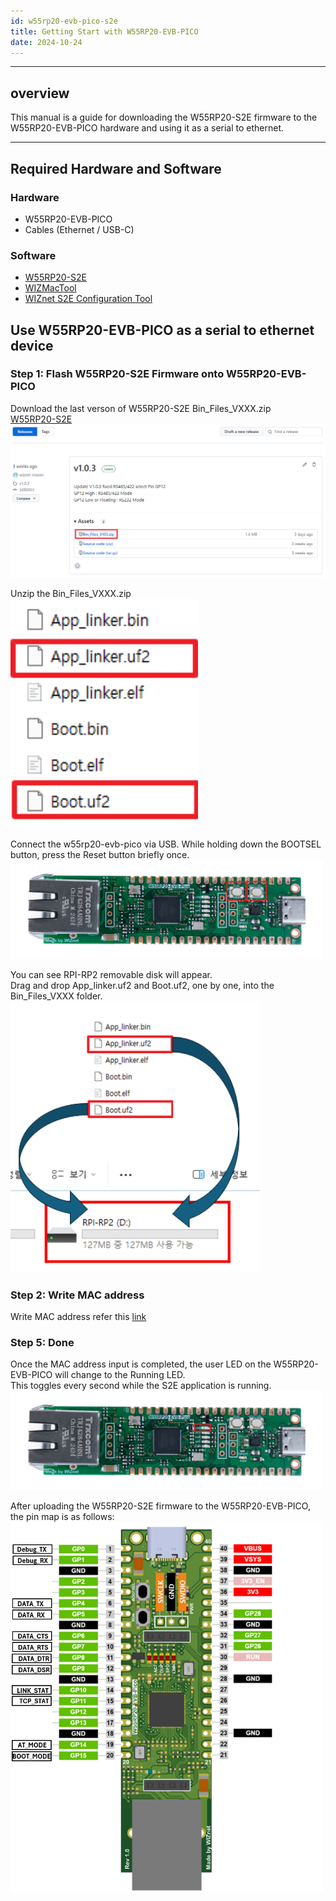 ```yaml
---
id: w55rp20-evb-pico-s2e
title: Getting Start with W55RP20-EVB-PICO
date: 2024-10-24
---
```




-----



## overview



This manual is a guide for downloading the W55RP20-S2E firmware to the W55RP20-EVB-PICO hardware and using it as a serial to ethernet.


-----



## Required Hardware and Software

### Hardware

  - W55RP20-EVB-PICO
  - Cables (Ethernet / USB-C)

### Software
  - [W55RP20-S2E](https://github.com/WIZnet-ioNIC/W55RP20-S2E/releases)
  - [WIZMacTool](https://docs.wiznet.io/img/products/wiz750sr/developers/restore-mac/wizmactool_v20151127.zip)
  - [WIZnet S2E Configuration Tool](https://github.com/Wiznet/WIZnet-S2E-Tool-GUI/releases)


## Use W55RP20-EVB-PICO as a serial to ethernet device


### Step 1: Flash W55RP20-S2E Firmware onto W55RP20-EVB-PICO

Download the last verson of W55RP20-S2E Bin_Files_VXXX.zip<br />
[W55RP20-S2E](https://github.com/WIZnet-ioNIC/W55RP20-S2E/releases)
<img src="/img/products/w55rp20-s2e/S2E_BIN.png" width="550" /> <br />


Unzip the Bin_Files_VXXX.zip<br />
<img src="/img/products/w55rp20-s2e/S2E_folder.png" width="300" /> <br />

Connect the w55rp20-evb-pico via USB. While holding down the BOOTSEL button, press the Reset button briefly once.<br />
<img src="/img/products/w55rp20-s2e/w55rp20-evb-pico-bt.png" width="500" />

You can see RPI-RP2 removable disk will appear.<br />
Drag and drop App_linker.uf2 and Boot.uf2, one by one, into the Bin_Files_VXXX folder.<br />
<img src="/img/products/w55rp20-s2e/drag-drop.png" width="400" />

### Step 2: Write MAC address

Write MAC address refer this [link](./mac_address-write-guide-en.md)


### Step 5: Done

Once the MAC address input is completed, the user LED on the W55RP20-EVB-PICO will change to the Running LED. <br />This toggles every second while the S2E application is running.<br />
<img src="/img/products/w55rp20-s2e/w55rp20-evb-pico-user.png" width="500" />

After uploading the W55RP20-S2E firmware to the W55RP20-EVB-PICO, the pin map is as follows:<br />
<img src="/img/products/w55rp20-s2e/w55rp20-evb-pinmap.png" width="500" />
